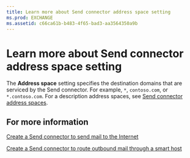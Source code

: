 ```yaml
---
title: Learn more about Send connector address space setting
ms.prod: EXCHANGE
ms.assetid: c66ca61b-b483-4f65-bad3-aa3564350a9b
---
```



# Learn more about Send connector address space setting

The **Address space** setting specifies the destination domains that are serviced by the Send connector. For example, `*`,  `contoso.com`, or  `*.contoso.com`. For a description address spaces, see  [Send connector address spaces](send-connectors.md#AddressSpaces).
  
    
    


## For more information

 [Create a Send connector to send mail to the Internet](create-a-send-connector-to-send-mail-to-the-internet.md)
  
    
    
 [Create a Send connector to route outbound mail through a smart host](create-a-send-connector-to-route-outbound-mail-through-a-smart-host.md)
  
    
    

